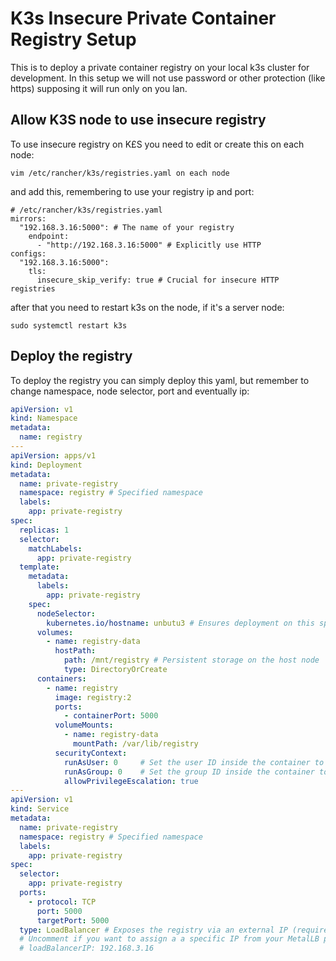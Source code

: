 # K3s Insecure Private Container Registry Setup
This is to deploy a private container registry on your local k3s cluster for development. In this setup we will not use password or other protection (like https) supposing it will run only on you lan.

## Allow K3S node to use insecure registry

To use insecure registry on K£S you need to edit or create this on each node:

```
vim /etc/rancher/k3s/registries.yaml on each node
```

and add this, remembering to use your registry ip and port:
```
# /etc/rancher/k3s/registries.yaml
mirrors:
  "192.168.3.16:5000": # The name of your registry
    endpoint:
      - "http://192.168.3.16:5000" # Explicitly use HTTP
configs:
  "192.168.3.16:5000":
    tls:
      insecure_skip_verify: true # Crucial for insecure HTTP registries
```

after that you need to restart k3s on the node, if it's a server node:

```
sudo systemctl restart k3s
```

## Deploy the registry

To deploy the registry you can simply deploy this yaml, but remember to change namespace, node selector, port and eventually ip:

```yaml
apiVersion: v1
kind: Namespace
metadata:
  name: registry
---
apiVersion: apps/v1
kind: Deployment
metadata:
  name: private-registry
  namespace: registry # Specified namespace
  labels:
    app: private-registry
spec:
  replicas: 1
  selector:
    matchLabels:
      app: private-registry
  template:
    metadata:
      labels:
        app: private-registry
    spec:
      nodeSelector:
        kubernetes.io/hostname: unbutu3 # Ensures deployment on this specific node
      volumes:
        - name: registry-data
          hostPath:
            path: /mnt/registry # Persistent storage on the host node
            type: DirectoryOrCreate
      containers:
        - name: registry
          image: registry:2
          ports:
            - containerPort: 5000
          volumeMounts:
            - name: registry-data
              mountPath: /var/lib/registry
          securityContext:
            runAsUser: 0     # Set the user ID inside the container to root
            runAsGroup: 0    # Set the group ID inside the container to root
            allowPrivilegeEscalation: true
---
apiVersion: v1
kind: Service
metadata:
  name: private-registry
  namespace: registry # Specified namespace
  labels:
    app: private-registry
spec:
  selector:
    app: private-registry
  ports:
    - protocol: TCP
      port: 5000
      targetPort: 5000
  type: LoadBalancer # Exposes the registry via an external IP (requires LoadBalancer provider like MetalLB)
  # Uncomment if you want to assign a a specific IP from your MetalLB pool:
  # loadBalancerIP: 192.168.3.16
